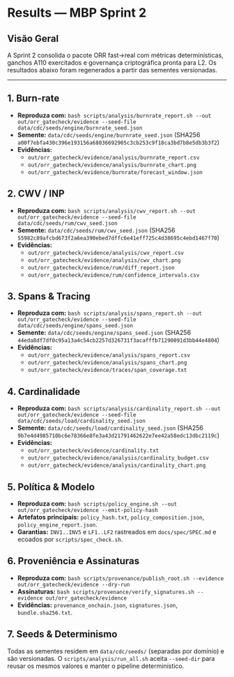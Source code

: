 # Results — MBP Sprint 2

## Visão Geral
A Sprint 2 consolida o pacote ORR fast→real com métricas determinísticas, ganchos A110 exercitados e governança criptográfica pronta para L2. Os resultados abaixo foram regenerados a partir das sementes versionadas.

---

## 1. Burn-rate
- **Reproduza com:** `bash scripts/analysis/burnrate_report.sh --out out/orr_gatecheck/evidence --seed-file data/cdc/seeds/engine/burnrate_seed.json`
- **Semente:** `data/cdc/seeds/engine/burnrate_seed.json` (SHA256 `a00f7ebfa430c396e193156a68036692905c3cb253c9f18ca3bd7b8e5db3b3f2`)
- **Evidências:**
  - `out/orr_gatecheck/evidence/analysis/burnrate_report.csv`
  - `out/orr_gatecheck/evidence/analysis/burnrate_chart.png`
  - `out/orr_gatecheck/evidence/burnrate/forecast_window.json`

## 2. CWV / INP
- **Reproduza com:** `bash scripts/analysis/cwv_report.sh --out out/orr_gatecheck/evidence --seed-file data/cdc/seeds/rum/cwv_seed.json`
- **Semente:** `data/cdc/seeds/rum/cwv_seed.json` (SHA256 `55982c89afcbd673f2a6ea390ebed7dffc6e41eff725c4d38695c4ebd1467f70`)
- **Evidências:**
  - `out/orr_gatecheck/evidence/analysis/cwv_report.csv`
  - `out/orr_gatecheck/evidence/analysis/cwv_chart.png`
  - `out/orr_gatecheck/evidence/rum/diff_report.json`
  - `out/orr_gatecheck/evidence/rum/confidence_intervals.csv`

## 3. Spans & Tracing
- **Reproduza com:** `bash scripts/analysis/spans_report.sh --out out/orr_gatecheck/evidence --seed-file data/cdc/seeds/engine/spans_seed.json`
- **Semente:** `data/cdc/seeds/engine/spans_seed.json` (SHA256 `44eda8df7df0c95a13a4c54cb2257d326731f3acafffb71290091d3bb44e4804`)
- **Evidências:**
  - `out/orr_gatecheck/evidence/analysis/spans_report.csv`
  - `out/orr_gatecheck/evidence/analysis/spans_chart.png`
  - `out/orr_gatecheck/evidence/traces/span_coverage.txt`

## 4. Cardinalidade
- **Reproduza com:** `bash scripts/analysis/cardinality_report.sh --out out/orr_gatecheck/evidence --seed-file data/cdc/seeds/load/cardinality_seed.json`
- **Semente:** `data/cdc/seeds/load/cardinality_seed.json` (SHA256 `9b7e4d4985710bc6e78366e8fe3a43d21791462622e7ee42a58edc13dbc2119c`)
- **Evidências:**
  - `out/orr_gatecheck/evidence/cardinality.txt`
  - `out/orr_gatecheck/evidence/analysis/cardinality_budget.csv`
  - `out/orr_gatecheck/evidence/analysis/cardinality_chart.png`

## 5. Política & Modelo
- **Reproduza com:** `bash scripts/policy_engine.sh --out out/orr_gatecheck/evidence --emit-policy-hash`
- **Artefatos principais:** `policy_hash.txt`, `policy_composition.json`, `policy_engine_report.json`.
- **Garantias:** `INV1..INV5` e `LF1..LF2` rastreados em `docs/spec/SPEC.md` e ecoados por `scripts/spec_check.sh`.

## 6. Proveniência e Assinaturas
- **Reproduza com:** `bash scripts/provenance/publish_root.sh --evidence out/orr_gatecheck/evidence --dry-run`
- **Assinaturas:** `bash scripts/provenance/verify_signatures.sh --evidence out/orr_gatecheck/evidence`
- **Evidências:** `provenance_onchain.json`, `signatures.json`, `bundle.sha256.txt`.

## 7. Seeds & Determinismo
Todas as sementes residem em `data/cdc/seeds/` (separadas por domínio) e são versionadas. O `scripts/analysis/run_all.sh` aceita `--seed-dir` para reusar os mesmos valores e manter o pipeline determinístico.

